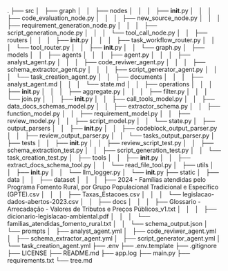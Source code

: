 .
├── src
│   ├── graph
│   │   ├── nodes
│   │   │   ├── __init__.py
│   │   │   ├── code_evaluation_node.py
│   │   │   ├── new_source_node.py
│   │   │   ├── requirement_generation_node.py
│   │   │   ├── script_generation_node.py
│   │   │   └── tool_call_node.py
│   │   ├── routers
│   │   │   ├── __init__.py
│   │   │   ├── task_workflow_router.py
│   │   │   └── tool_router.py
│   │   ├── __init__.py
│   │   └── graph.py
│   ├── models
│   │   ├── agents
│   │   │   ├── agent.py
│   │   │   ├── analyst_agent.py
│   │   │   ├── code_reviwer_agent.py
│   │   │   ├── schema_extractor_agent.py
│   │   │   ├── script_generator_agent.py
│   │   │   └── task_creation_agent.py
│   │   ├── documents
│   │   │   ├── analyst_agent.md
│   │   │   └── state.md
│   │   ├── operations
│   │   │   ├── __init__.py
│   │   │   ├── aggregate.py
│   │   │   ├── filter.py
│   │   │   └── join.py
│   │   ├── __init__.py
│   │   ├── call_tools_model.py
│   │   ├── data_docs_schemas_model.py
│   │   ├── extractor_schema.py
│   │   ├── function_model.py
│   │   ├── requirement_model.py
│   │   ├── review_model.py
│   │   ├── script_model.py
│   │   └── state.py
│   ├── output_parsers
│   │   ├── __init__.py
│   │   ├── codeblock_output_parser.py
│   │   ├── review_output_parser.py
│   │   └── tasks_output_parser.py
│   ├── tests
│   │   ├── __init__.py
│   │   ├── review_script_test.py
│   │   ├── schema_extraction_test.py
│   │   ├── script_generation_test.py
│   │   └── task_creation_test.py
│   ├── tools
│   │   ├── __init__.py
│   │   ├── extract_docs_schema_tool.py
│   │   └── read_file_tool.py
│   ├── utils
│   │   ├── __init__.py
│   │   └── llm_logger.py
│   └── __init__.py
├── static
│   ├── data
│   │   ├── dataset
│   │   │   ├── 2024 - Famílias atendidas pelo Programa Fomento Rural, por Grupo Populacional Tradicional e Específico (GPTE).csv
│   │   │   ├── Taxas_Estacoes.csv
│   │   │   └── legislacao-dados-abertos-2023.csv
│   │   ├── docs
│   │   │   ├── Glossario - Arrecadação - Valores de Tributos e Preços Públicos_v1.txt
│   │   │   ├── dicionario-legislacao-ambiental.pdf
│   │   │   └── familias_atendidas_fomento_rural.txt
│   │   └── schema_output.json
│   └── prompts
│       ├── analyst_agent.yml
│       ├── code_reviwer_agent.yml
│       ├── schema_extractor_agent.yml
│       ├── script_generator_agent.yml
│       └── task_creation_agent.yml
├── .env
├── .env.template
├── .gitignore
├── LICENSE
├── README.md
├── app.log
├── main.py
├── requirements.txt
└── tree.md
